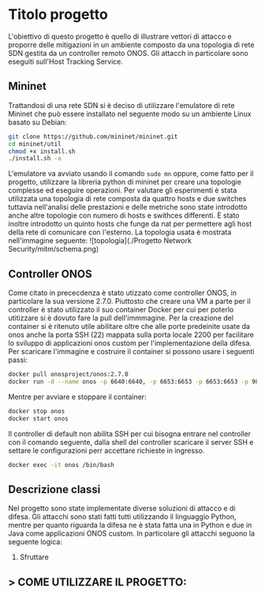 # Titolo progetto 
L'obiettivo di questo progetto è quello di illustrare vettori di attacco e proporre delle mitigazioni in un ambiente composto da una topologia di rete SDN gestita da un controller remoto ONOS. Gli attacch in particolare sono eseguiti sull'Host Tracking Service. 


## Mininet
Trattandosi di una rete SDN si è deciso di utilizzare l'emulatore di rete Mininet che può essere installato nel seguente modo su un ambiente Linux basato su Debian:
```bash
git clone https://github.com/mininet/mininet.git
cd mininet/util
chmod +x install.sh
./install.sh -a
```
L'emulatore va avviato usando il comando `sudo mn` oppure, come fatto per il progetto, utilizzare la libreria python di mininet per creare una topologie complesse ed eseguire operazioni.
Per valutare gli esperimenti è stata utilizzata una topologia di rete composta da quattro hosts e due switches tuttavia nell'analisi delle prestazioni e delle metriche sono state introdotto anche altre topologie con numero di hosts e swithces differenti. È stato inoltre introdotto un quinto hosts che funge da nat per permettere agli host della rete di comunicare con l'esterno. La topologia usata è mostrata nell'immagine seguente: 
![topologia](./Progetto Network Security/mitm/schema.png)

## Controller ONOS
Come citato in prececdenza è stato utizzato come controller ONOS, in particolare la sua versione 2.7.0. Piuttosto che creare una VM a parte per il controller è stato utilizzato il suo container Docker per cui per poterlo utitizzare si è dovuto fare la pull dell'immmagine. Per la creazione del container si è ritenuto utile abilitare oltre che alle porte predeinite usate da onos anche la porta SSH (22) mappata sulla porta locale 2200 per facilitare lo sviluppo di applicazioni onos custom per l'implementazione della difesa. 
Per scaricare l'immagine e costruire il container si possono usare i seguenti passi: 
```bash
docker pull onosproject/onos:2.7.0
docker run -d --name onos -p 6640:6640, -p 6653:6653 -p 6653:6653 -p 9876:9876 -p 8181:8181 -p 2200:22 onosproject/onos
```
Mentre per avviare e stoppare il container: 

```bash
docker stop onos
docker start onos
```
Il controller di default non abilita SSH per cui bisogna entrare nel controller con il comando seguente, dalla shell del controller scaricare il server SSH e settare le configurazioni perr accettare richieste in ingresso.
```bash
docker exec -it onos /bin/bash
```
## Descrizione classi
Nel progetto sono state implementate diverse soluzioni di attacco e di difesa. Gli attacchi sono stati fatti tutti utilizzando il linguaggio Python, mentre per quanto riguarda la difesa ne è stata fatta una in Python e due in Java come applicazioni ONOS custom.
In particolare gli attacchi seguono la seguente logica: 
1. Sfruttare 


## > COME UTILIZZARE IL PROGETTO:

```git

```
